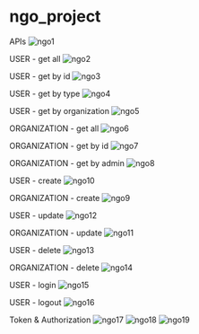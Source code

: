 # ngo_project

APIs
![ngo1](https://user-images.githubusercontent.com/17892486/90639984-05c9b900-e262-11ea-9558-5aab127c5b6f.PNG)

USER - get all
![ngo2](https://user-images.githubusercontent.com/17892486/90639981-05312280-e262-11ea-971b-7e7b54d0bc71.PNG)

USER - get by id
![ngo3](https://user-images.githubusercontent.com/17892486/90639977-04988c00-e262-11ea-848f-b5129e6e33f3.PNG)

USER - get by type
![ngo4](https://user-images.githubusercontent.com/17892486/90639972-03fff580-e262-11ea-8547-9dd6f24f1521.PNG)

USER - get by organization
![ngo5](https://user-images.githubusercontent.com/17892486/90639968-03675f00-e262-11ea-9e67-fa440377772b.PNG)

ORGANIZATION - get all
![ngo6](https://user-images.githubusercontent.com/17892486/90639965-02cec880-e262-11ea-930d-1547a3303f18.PNG)

ORGANIZATION - get by id
![ngo7](https://user-images.githubusercontent.com/17892486/90639964-019d9b80-e262-11ea-85a6-d99a9edb6193.PNG)

ORGANIZATION - get by admin
![ngo8](https://user-images.githubusercontent.com/17892486/90639957-ffd3d800-e261-11ea-9358-845da28ad7ee.PNG)

USER - create
![ngo10](https://user-images.githubusercontent.com/17892486/90640033-137f3e80-e262-11ea-9710-6e500e61680a.PNG)

ORGANIZATION - create
![ngo9](https://user-images.githubusercontent.com/17892486/90639987-05c9b900-e262-11ea-92cf-2ac829585143.PNG)

USER - update
![ngo12](https://user-images.githubusercontent.com/17892486/90640024-124e1180-e262-11ea-9198-4e3ffca53347.PNG)

ORGANIZATION - update
![ngo11](https://user-images.githubusercontent.com/17892486/90640028-12e6a800-e262-11ea-8c5f-5c65cbc0823c.PNG)

USER - delete
![ngo13](https://user-images.githubusercontent.com/17892486/90640020-11b57b00-e262-11ea-94d2-487619fecd37.PNG)

ORGANIZATION - delete
![ngo14](https://user-images.githubusercontent.com/17892486/90640019-10844e00-e262-11ea-80c3-963d239bfbb5.PNG)

USER - login
![ngo15](https://user-images.githubusercontent.com/17892486/90640017-0febb780-e262-11ea-9a2b-302a4565a981.PNG)

USER - logout
![ngo16](https://user-images.githubusercontent.com/17892486/90640014-0eba8a80-e262-11ea-92e7-3f356b253791.PNG)

Token & Authorization
![ngo17](https://user-images.githubusercontent.com/17892486/90640010-0e21f400-e262-11ea-8fc0-dc3c5d0ac2d3.PNG)
![ngo18](https://user-images.githubusercontent.com/17892486/90640006-0cf0c700-e262-11ea-8968-32b23cde1439.PNG)
![ngo19](https://user-images.githubusercontent.com/17892486/90640037-1417d500-e262-11ea-986e-e01b39db9a5a.PNG)
